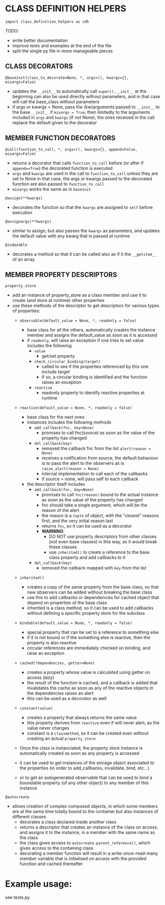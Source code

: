 # CLASS DEFINITION HELPERS

`import class_definition_helpers as cdh`

TODO:
- write better documentation
- improve tests and examples at the end of the file
- split the single py file in more manageable pieces

## CLASS DECORATORS

`@baseinit(class_to_decorate=None, *, args=(), kwargs={}, mixargs=False)`
- updates the `__init__` to automatically call `super().__init__` at the beginning
can also be used directly without parameters, and in that case will call the
base_class without parameters
- if args or kwargs = None, pass the (kw)arguments passed to `__init__` to the base `__init__`
if `mixargs = True`, then limitedly to the arguments included in `args` and `kwargs` (if not None), the ones received in the call replace the default given to the decorator

## MEMBER FUNCTION DECORATORS

`@call(function_to_call, *, args=(), kwargs={}, append=False, mixargs=False)`
- returns a decorator that calls `function_to_call` before (or after if `append==True`) the decorated function is executed
- `args` and `kwargs` are used in the call to `function_to_call` unless they are set to None
in that case, the args or kwargs passed to the decorated function are also passed to `function_to_call`
- `mixargs` works the same as in `baseinit`

`@assign(**kwargs)`
- decorates the function so that the `kwargs` are assigned to `self` before execution

`@assignargs(**kwargs)`
- similar to assign, but also passes the `kwargs` as parameters, and updates the default value with any kwarg that is passed at runtime

`@indexable`
- decorates a method so that it can be called also as if it the `__getitem__` of an array


## MEMBER PROPERTY DESCRIPTORS
`property_store`
- add an instance of property_store as a class member and use it to create (and store at runtime) other properties
- use these methods of the descriptor to get descriptors for various types of properties:
    - `observable(default_value = None, *, readonly = false)`
        - base class for all the others, automatically creates the instance member and assigns the default_value as soon as it is accessed
        - if `readonly`, will raise an exception if one tries to set value
        includes the following
            - `value`
                - get/set property
            - `check_circular_binding(target)`
                - called to see if the properties referenced by this one include target
                - if so, a circular binding is identified and the function raises an exception
            - `reactive`
                - readonly property to identify reactive properties at runtime

    - `reactive(default_value = None, *, readonly = false)`
        - base class for the next ones
        - instances includes the following methods
            - `add_callback(fnc, key=None)`
                - promises to call fnc(source) as soon as the value of the property has changed
            - `del_callback(key)`
                - removed the callback fnc from the list
            `alert(reason = None)`
                - receives a notification from source, the default behaviour is to pass the alert to the observers as is
            `raise_alert(reason = None)`
                - internal implementation to call each of the callbacks
                - if source = none, will pass self to each callback
        - the descriptor itself includes
            - `add_callback(fnc, key=None)`
                - promises to call `fnc(reason)` bound to the actual instance as soon as the value of the property has changed
                - fnc should take a single argument, which will be the reason of the alert
                - the reason is a `tuple` of object, with the "closest" reasons first, and the very initial reason last
                - returns `fnc`, so it can be used as a decorator
                - **WARNING**:
                    - DO NOT use property descriptors from other classes (not even base classes) in this way, as it would break these classes
                    - use `inherited()` to create a reference to the base class property and add callbacks to it
            - `del_callback(key)`
                - removed the callback mapped with `key` from the list
    - `inherited()`
        - creates a copy of the same property from the base class, so that new observers can be added without breaking the base class
        - use this to add callbacks or dependencies for cached object that depend on properties of the base class
        - inherited is a class method, so it can be used to add callbacks without defining a specific property store for the subclass
    
    - `bindable(default_value = None, *, readonly = false)`
        - special property that can be set to a reference to something else
        - if it is not bound or if the something else is reactive, then the property is also reactive
        - circular references are immediately checked on binding, and raise an exception
    
    - `cached(*dependencies, getter=None)`
        - creates a property whose value is calculated using getter on access (lazy)
        - the result of the function is cached, and a callback is added that invalidates the cache as soon as any of the reactive objects in the dependencies raises an alert
        - this can be used as a decorator as well
    
    - `constant(value)`
        - creates a property that always returns the same value
        - this property derives from `reactive` even if will never alert, as the value never changes
        - constant is a `classmethod`, so it can be created even without creating an actual `property_store`
    
    - Once the class is instanciated, the property store instance is automatically created as soon as any property is accessed
    - it can be used to get instances of the storage object associated to the properties (in order to add_callbacks, invalidate, bind, etc...)
    - or to get an autogenerated observable that can be used to bind a boundable property (of any other object) to any member of this instance

`@autocreate`
- allows creation of complex composed objects, in which some members are at the same time totally bound to the container but also instances of different classes
    - decorates a class declared inside another class
    - returns a descriptor that creates an instance of the class on access, and assigns it to the instance, in a member with the same name as the class
    - the class gives access to `autocreate.parent_reference()`, which gives access to the containing class
    - decorating a member function will result in a write-once-read-many member variable that is initialised on access with the provided function and cached thereafter

# Example usage:
see tests.py